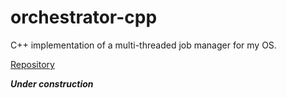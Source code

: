 # orchestrator-cpp

C++ implementation of a multi-threaded job manager for my OS.

[Repository](https://github.com/goromal/orchestrator-cpp)

***Under construction***

